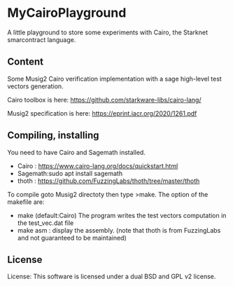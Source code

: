 # MyCairoPlayground
A little playground to store some experiments with Cairo, the Starknet smarcontract language.


## Content
Some Musig2 Cairo verification implementation with a sage high-level test vectors generation.

Cairo toolbox is here:
https://github.com/starkware-libs/cairo-lang/

Musig2 specification is here:
https://eprint.iacr.org/2020/1261.pdf 


## Compiling, installing
You need to have Cairo and Sagemath installed.
- Cairo : https://www.cairo-lang.org/docs/quickstart.html
- Sagemath:sudo apt install sagemath
- thoth : https://github.com/FuzzingLabs/thoth/tree/master/thoth


To compile goto Musig2 directoty then type >make. The option of the makefile are:
- make (default:Cairo) The program writes the test vectors computation in the test_vec.dat file 
- make asm : display the assembly. (note that thoth is from FuzzingLabs and not guaranteed to be maintained)

## License 
License: This software is licensed under a dual BSD and GPL v2 license.
